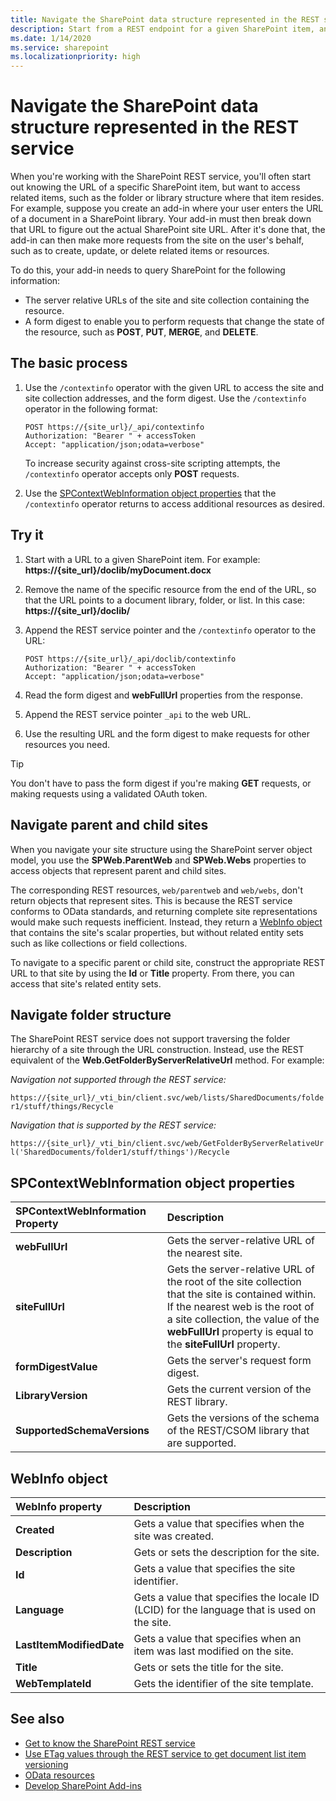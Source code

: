 ```yaml
---
title: Navigate the SharePoint data structure represented in the REST service
description: Start from a REST endpoint for a given SharePoint item, and navigate to and access-related items, such as parent sites or the library structure where that item resides.
ms.date: 1/14/2020
ms.service: sharepoint
ms.localizationpriority: high
---
```


# Navigate the SharePoint data structure represented in the REST service

When you're working with the SharePoint REST service, you'll often start out knowing the URL of a specific SharePoint item, but want to access related items, such as the folder or library structure where that item resides. For example, suppose you create an add-in where your user enters the URL of a document in a SharePoint library. Your add-in must then break down that URL to figure out the actual SharePoint site URL. After it's done that, the add-in can then make more requests from the site on the user's behalf, such as to create, update, or delete related items or resources.

To do this, your add-in needs to query SharePoint for the following information:

- The server relative URLs of the site and site collection containing the resource.
- A form digest to enable you to perform requests that change the state of the resource, such as **POST**, **PUT**, **MERGE**, and **DELETE**.

## The basic process

1. Use the `/contextinfo` operator with the given URL to access the site and site collection addresses, and the form digest. Use the `/contextinfo` operator in the following format:

    ```http
    POST https://{site_url}/_api/contextinfo
    Authorization: "Bearer " + accessToken
    Accept: "application/json;odata=verbose"
    ```

    To increase security against cross-site scripting attempts, the `/contextinfo` operator accepts only **POST** requests.

1. Use the [SPContextWebInformation object properties](#spcontextwebinformation-object-properties) that the `/contextinfo` operator returns to access additional resources as desired.

## Try it

1. Start with a URL to a given SharePoint item. For example: **https://{site_url}/doclib/myDocument.docx**
1. Remove the name of the specific resource from the end of the URL, so that the URL points to a document library, folder, or list. In this case: **https://{site_url}/doclib/**
1. Append the REST service pointer and the `/contextinfo` operator to the URL:

    ```http
    POST https://{site_url}/_api/doclib/contextinfo
    Authorization: "Bearer " + accessToken
    Accept: "application/json;odata=verbose"
    ```

1. Read the form digest and **webFullUrl** properties from the response.
1. Append the REST service pointer `_api` to the web URL.
1. Use the resulting URL and the form digest to make requests for other resources you need.

> [!TIP]
> You don't have to pass the form digest if you're making **GET** requests, or making requests using a validated OAuth token.

## Navigate parent and child sites

When you navigate your site structure using the SharePoint server object model, you use the **SPWeb.ParentWeb** and **SPWeb.Webs** properties to access objects that represent parent and child sites.

The corresponding REST resources, `web/parentweb` and `web/webs`, don't return objects that represent sites. This is because the REST service conforms to OData standards, and returning complete site representations would make such requests inefficient. Instead, they return a [WebInfo object](#webinfo-object) that contains the site's scalar properties, but without related entity sets such as like collections or field collections.

To navigate to a specific parent or child site, construct the appropriate REST URL to that site by using the **Id** or **Title** property. From there, you can access that site's related entity sets.

## Navigate folder structure

The SharePoint REST service does not support traversing the folder hierarchy of a site through the URL construction. Instead, use the REST equivalent of the **Web.GetFolderByServerRelativeUrl** method. For example:

*Navigation not supported through the REST service:*

`https://{site_url}/_vti_bin/client.svc/web/lists/SharedDocuments/folder1/stuff/things/Recycle`

*Navigation that is supported by the REST service:*

`https://{site_url}/_vti_bin/client.svc/web/GetFolderByServerRelativeUrl('SharedDocuments/folder1/stuff/things')/Recycle`


## SPContextWebInformation object properties

|**SPContextWebInformation Property**|**Description**|
|:-----|:-----|
|**webFullUrl**|Gets the server-relative URL of the nearest site.|
|**siteFullUrl**|Gets the server-relative URL of the root of the site collection that the site is contained within.<br/>If the nearest web is the root of a site collection, the value of the **webFullUrl** property is equal to the **siteFullUrl** property.|
|**formDigestValue**|Gets the server's request form digest.|
|**LibraryVersion**|Gets the current version of the REST library.|
|**SupportedSchemaVersions**|Gets the versions of the schema of the REST/CSOM library that are supported.|

## WebInfo object

|**WebInfo property**|**Description**|
|:-----|:-----|
|**Created**|Gets a value that specifies when the site was created.|
|**Description**|Gets or sets the description for the site.|
|**Id**|Gets a value that specifies the site identifier.|
|**Language**|Gets a value that specifies the locale ID (LCID) for the language that is used on the site.|
|**LastItemModifiedDate**|Gets a value that specifies when an item was last modified on the site.|
|**Title**|Gets or sets the title for the site.|
|**WebTemplateId**|Gets the identifier of the site template.|

## See also

- [Get to know the SharePoint REST service](get-to-know-the-sharepoint-rest-service.md)
- [Use ETag values through the REST service to get document list item versioning](working-with-lists-and-list-items-with-rest.md#using-etag-values-to-determine-document-and-list-item-versioning)
- [OData resources](get-to-know-the-sharepoint-rest-service.md#odata-resources)
- [Develop SharePoint Add-ins](develop-sharepoint-add-ins.md)
